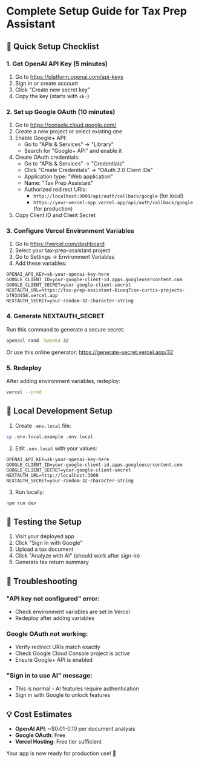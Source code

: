 # Complete Setup Guide for Tax Prep Assistant

## 🚀 Quick Setup Checklist

### 1. Get OpenAI API Key (5 minutes)
1. Go to https://platform.openai.com/api-keys
2. Sign in or create account
3. Click "Create new secret key"
4. Copy the key (starts with `sk-`)

### 2. Set up Google OAuth (10 minutes)
1. Go to https://console.cloud.google.com/
2. Create a new project or select existing one
3. Enable Google+ API:
   - Go to "APIs & Services" → "Library"
   - Search for "Google+ API" and enable it
4. Create OAuth credentials:
   - Go to "APIs & Services" → "Credentials"
   - Click "Create Credentials" → "OAuth 2.0 Client IDs"
   - Application type: "Web application"
   - Name: "Tax Prep Assistant"
   - Authorized redirect URIs: 
     - `http://localhost:3000/api/auth/callback/google` (for local)
     - `https://your-vercel-app.vercel.app/api/auth/callback/google` (for production)
5. Copy Client ID and Client Secret

### 3. Configure Vercel Environment Variables
1. Go to https://vercel.com/dashboard
2. Select your tax-prep-assistant project
3. Go to Settings → Environment Variables
4. Add these variables:

```
OPENAI_API_KEY=sk-your-openai-key-here
GOOGLE_CLIENT_ID=your-google-client-id.apps.googleusercontent.com
GOOGLE_CLIENT_SECRET=your-google-client-secret
NEXTAUTH_URL=https://tax-prep-assistant-6iuxq7ise-curtis-projects-bf93d458.vercel.app
NEXTAUTH_SECRET=your-random-32-character-string
```

### 4. Generate NEXTAUTH_SECRET
Run this command to generate a secure secret:
```bash
openssl rand -base64 32
```
Or use this online generator: https://generate-secret.vercel.app/32

### 5. Redeploy
After adding environment variables, redeploy:
```bash
vercel --prod
```

## 🔧 Local Development Setup

1. Create `.env.local` file:
```bash
cp .env.local.example .env.local
```

2. Edit `.env.local` with your values:
```
OPENAI_API_KEY=sk-your-openai-key-here
GOOGLE_CLIENT_ID=your-google-client-id.apps.googleusercontent.com
GOOGLE_CLIENT_SECRET=your-google-client-secret
NEXTAUTH_URL=http://localhost:3000
NEXTAUTH_SECRET=your-random-32-character-string
```

3. Run locally:
```bash
npm run dev
```

## 🎯 Testing the Setup

1. Visit your deployed app
2. Click "Sign In with Google"
3. Upload a tax document
4. Click "Analyze with AI" (should work after sign-in)
5. Generate tax return summary

## 🚨 Troubleshooting

### "API key not configured" error:
- Check environment variables are set in Vercel
- Redeploy after adding variables

### Google OAuth not working:
- Verify redirect URIs match exactly
- Check Google Cloud Console project is active
- Ensure Google+ API is enabled

### "Sign in to use AI" message:
- This is normal - AI features require authentication
- Sign in with Google to unlock features

## 💡 Cost Estimates

- **OpenAI API**: ~$0.01-0.10 per document analysis
- **Google OAuth**: Free
- **Vercel Hosting**: Free tier sufficient

Your app is now ready for production use! 🎉